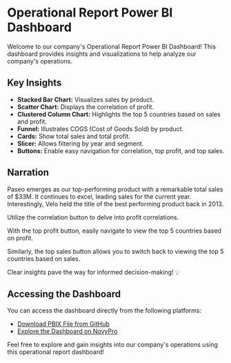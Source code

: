 # Operational Report Power BI Dashboard

Welcome to our company's Operational Report Power BI Dashboard! This dashboard provides insights and visualizations to help analyze our company's operations.

## Key Insights

- **Stacked Bar Chart:** Visualizes sales by product.
- **Scatter Chart:** Displays the correlation of profit.
- **Clustered Column Chart:** Highlights the top 5 countries based on sales and profit.
- **Funnel:** Illustrates COGS (Cost of Goods Sold) by product.
- **Cards:** Show total sales and total profit.
- **Slicer:** Allows filtering by year and segment.
- **Buttons:** Enable easy navigation for correlation, top profit, and top sales.

## Narration

Paseo emerges as our top-performing product with a remarkable total sales of $33M. It continues to excel, leading sales for the current year. Interestingly, Velo held the title of the best performing product back in 2013.

Utilize the correlation button to delve into profit correlations.

With the top profit button, easily navigate to view the top 5 countries based on profit.

Similarly, the top sales button allows you to switch back to viewing the top 5 countries based on sales.

Clear insights pave the way for informed decision-making! 💡

## Accessing the Dashboard

You can access the dashboard directly from the following platforms:

- [Download PBIX File from GitHub](https://lnkd.in/erYMKkxb)
- [Explore the Dashboard on NovyPro](https://lnkd.in/eBe9KZcC)

Feel free to explore and gain insights into our company's operations using this operational report dashboard!
